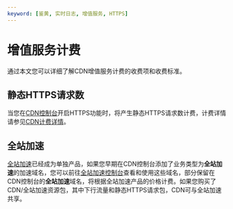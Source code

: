 ```yaml
---
keyword: [鉴黄, 实时日志, 增值服务, HTTPS]
---
```


# 增值服务计费

通过本文您可以详细了解CDN增值服务计费的收费项和收费标准。

## 静态HTTPS请求数

当您在[CDN控制台](https://cdn.console.aliyun.com)开启HTTPS功能时，将产生静态HTTPS请求数计费，计费详情请参见[CDN计费详情](https://www.alibabacloud.com/zh/product/cdn/pricing)。

## 全站加速

[全站加速]()已经成为单独产品，如果您早期在CDN控制台添加了业务类型为**全站加速**的加速域名，您可以前往[全站加速控制台](https://dcdn.console.aliyun.com/?spm=5176.11785003.aliyun_sidebar.aliyun_sidebar_dcdn.2921142fPeink5#/overview)查看和使用这些域名，部分保留在CDN控制台的**全站加速**域名，将根据全站加速产品的价格计费。如果您购买了CDN/全站加速资源包，其中下行流量和静态HTTPS请求包，CDN可与全站加速共享。

